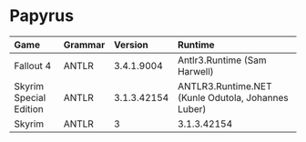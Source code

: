 <!-- TITLE: Papyrus -->

# Papyrus
Game | Grammar | Version | Runtime
:--- | :--- | :--- | :---
Fallout 4 | ANTLR | 3.4.1.9004 | Antlr3.Runtime (Sam Harwell)
Skyrim Special Edition | ANTLR | 3.1.3.42154 | ANTLR3.Runtime.NET (Kunle Odutola, Johannes Luber)
Skyrim | ANTLR | 3 | 3.1.3.42154 | ANTLR3.Runtime.NET (Kunle Odutola, Johannes Luber)